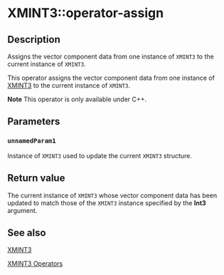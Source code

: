 # XMINT3::operator-assign

## Description

Assigns the vector component data from one instance of `XMINT3` to the current instance of `XMINT3`.

This operator assigns the vector component data from one instance of [XMINT3](https://learn.microsoft.com/windows/win32/api/directxmath/ns-directxmath-xmint3) to the current instance of `XMINT3`.

**Note** This operator is only available under C++.

## Parameters

### `unnamedParam1`

Instance of `XMINT3` used to update the current `XMINT3` structure.

## Return value

The current instance of `XMINT3` whose vector component data has been updated to match those of the `XMINT3` instance specified by the **Int3** argument.

## See also

[XMINT3](https://learn.microsoft.com/windows/win32/api/directxmath/ns-directxmath-xmint3)

[XMINT3 Operators](https://learn.microsoft.com/windows/win32/dxmath/ovw-xmint3-operators)